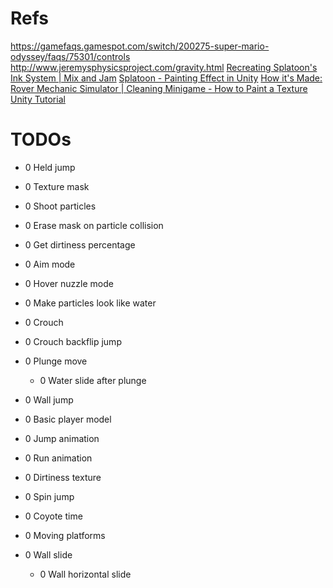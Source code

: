 ﻿# Refs
https://gamefaqs.gamespot.com/switch/200275-super-mario-odyssey/faqs/75301/controls
http://www.jeremysphysicsproject.com/gravity.html
[Recreating Splatoon's Ink System | Mix and Jam](https://www.youtube.com/watch?v=FR618z5xEiM)
[Splatoon - Painting Effect in Unity](https://www.youtube.com/watch?v=YUWfHX_ZNCw)
[How it's Made: Rover Mechanic Simulator | Cleaning Minigame - How to Paint a Texture Unity Tutorial](https://www.youtube.com/watch?v=Xss4__kgYiY)
# TODOs
- 0 Held jump
- 0 Texture mask
- 0 Shoot particles
- 0 Erase mask on particle collision
- 0 Get dirtiness percentage
- 0 Aim mode
- 0 Hover nuzzle mode
- 0 Make particles look like water
- 0 Crouch
- 0 Crouch backflip jump
- 0 Plunge move
  - 0 Water slide after plunge
- 0 Wall jump
- 0 Basic player model
- 0 Jump animation
- 0 Run animation
- 0 Dirtiness texture
- 0 Spin jump
- 0 Coyote time
- 0 Moving platforms

- 0 Wall slide
  - 0 Wall horizontal slide